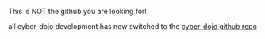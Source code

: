 
 This is NOT the github you are looking for!
 
 all cyber-dojo development has now switched to the [cyber-dojo github repo](https://github.com/cyber-dojo/web)
 
